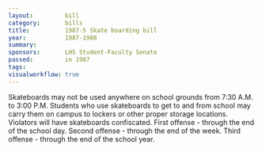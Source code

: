 ```yaml
---  
layout:         bill
category:       bills
title:          1987-5 Skate boarding bill
year:           1987-1988
summary:        
sponsors:       LHS Student-Faculty Senate
passed:         in 1987
tags:           
visualworkflow: true
---
```


Skateboards may not be used anywhere on school grounds from 7:30 A.M. to 3:00 P.M. Students who use skateboards to get to and from school may carry them on campus to lockers or other proper storage locations. Violators will have skateboards confiscated. First offense - through the end of the school day. Second offense - through the end of the week. Third offense - through the end of the school year.
